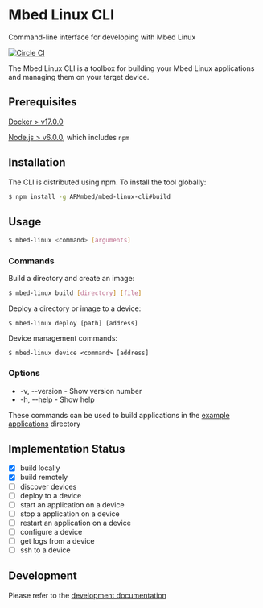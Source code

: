 # Mbed Linux CLI
Command-line interface for developing with Mbed Linux

[![Circle CI](https://circleci.com/gh/ARMmbed/mbed-linux-cli.svg?style=shield&circle-token=367893aefffecc72cf7d17201667cd2f75d6d5c7)](https://circleci.com/gh/ARMmbed/mbed-linux-cli/)

The Mbed Linux CLI is a toolbox for building your Mbed Linux applications and managing them on your target device.

## Prerequisites

[Docker > v17.0.0](https://www.docker.com)

[Node.js > v6.0.0](https://nodejs.org), which includes `npm`

## Installation

The CLI is distributed using npm. To install the tool globally:

```bash
$ npm install -g ARMmbed/mbed-linux-cli#build
```

## Usage

```bash
$ mbed-linux <command> [arguments]
```

### Commands

Build a directory and create an image:
```bash
$ mbed-linux build [directory] [file]
```

Deploy a directory or image to a device:
```
$ mbed-linux deploy [path] [address]
```

Device management commands:
```
$ mbed-linux device <command> [address]
```

### Options

- -v, --version - Show version number
- -h, --help - Show help

These commands can be used to build applications in the [example applications](https://github.com/ARMMbed/mbed-linux-cli/tree/master/example_apps/) directory

## Implementation Status

- [x] build locally
- [x] build remotely
- [ ] discover devices
- [ ] deploy to a device
- [ ] start an application on a device
- [ ] stop a application on a device
- [ ] restart an application on a device
- [ ] configure a device
- [ ] get logs from a device
- [ ] ssh to a device

## Development

Please refer to the [development documentation](DEVELOPMENT.md)
